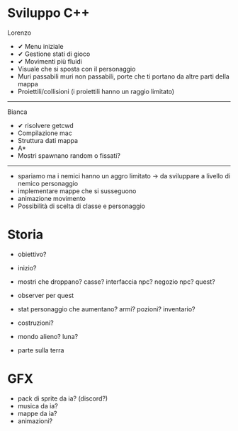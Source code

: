 # Sviluppo C++

Lorenzo

- ✔ Menu iniziale
- ✔ Gestione stati di gioco
- ✔ Movimenti più fluidi
- Visuale che si sposta con il personaggio
- Muri passabili muri non passabili, porte che ti portano da altre parti della mappa
- Proiettili/collisioni (i proiettili hanno un raggio limitato)

---

Bianca

- ✔ risolvere getcwd
- Compilazione mac
- Struttura dati mappa
- A*
- Mostri spawnano random o fissati?

---

- spariamo ma i nemici hanno un aggro limitato -> da sviluppare a livello di nemico personaggio
- implementare mappe che si susseguono
- animazione movimento
- Possibilità di scelta di classe e personaggio

# Storia

- obiettivo?
- inizio?
- mostri che droppano? casse? interfaccia npc? negozio npc? quest?
- observer per quest
- stat personaggio che aumentano? armi? pozioni? inventario?
- costruzioni?

- mondo alieno? luna?
- parte sulla terra

# GFX

- pack di sprite da ia? (discord?)
- musica da ia?
- mappe da ia?
- animazioni? 



